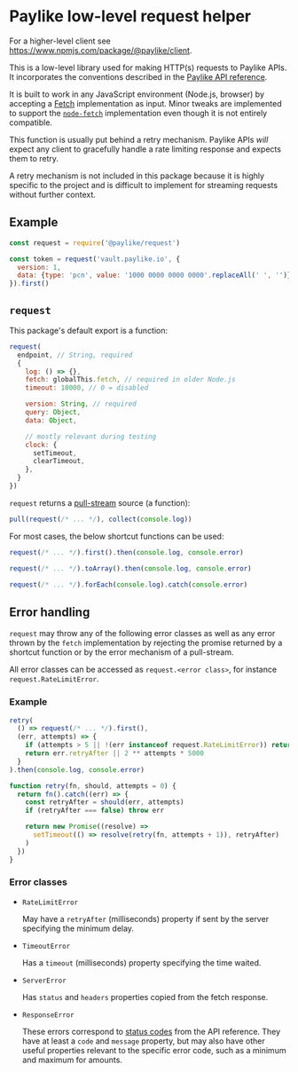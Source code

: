 # Paylike low-level request helper

For a higher-level client see https://www.npmjs.com/package/@paylike/client.

This is a low-level library used for making HTTP(s) requests to Paylike APIs. It
incorporates the conventions described in the
[Paylike API reference](https://github.com/paylike/api-reference).

It is built to work in any JavaScript environment (Node.js, browser) by
accepting a [Fetch](https://developer.mozilla.org/en-US/docs/Web/API/Fetch_API)
implementation as input. Minor tweaks are implemented to support the
[`node-fetch`](https://github.com/node-fetch/node-fetch) implementation even
though it is not entirely compatible.

This function is usually put behind a retry mechanism. Paylike APIs _will_
expect any client to gracefully handle a rate limiting response and expects them
to retry.

A retry mechanism is not included in this package because it is highly specific
to the project and is difficult to implement for streaming requests without
further context.

## Example

```js
const request = require('@paylike/request')

const token = request('vault.paylike.io', {
  version: 1,
  data: {type: 'pcn', value: '1000 0000 0000 0000'.replaceAll(' ', '')},
}).first()
```

## `request`

This package's default export is a function:

```js
request(
  endpoint, // String, required
  {
    log: () => {},
    fetch: globalThis.fetch, // required in older Node.js
    timeout: 10000, // 0 = disabled

    version: String, // required
    query: Object,
    data: Object,

    // mostly relevant during testing
    clock: {
      setTimeout,
      clearTimeout,
    },
  }
})
```

`request` returns a [pull-stream](https://pull-stream.github.io) source (a
function):

```js
pull(request(/* ... */), collect(console.log))
```

For most cases, the below shortcut functions can be used:

```js
request(/* ... */).first().then(console.log, console.error)
```

```js
request(/* ... */).toArray().then(console.log, console.error)
```

```js
request(/* ... */).forEach(console.log).catch(console.error)
```

## Error handling

`request` may throw any of the following error classes as well as any error
thrown by the `fetch` implementation by rejecting the promise returned by a
shortcut function or by the error mechanism of a pull-stream.

All error classes can be accessed as `request.<error class>`, for instance
`request.RateLimitError`.

### Example

```js
retry(
  () => request(/* ... */).first(),
  (err, attempts) => {
    if (attempts > 5 || !(err instanceof request.RateLimitError)) return false
    return err.retryAfter || 2 ** attempts * 5000
  }
).then(console.log, console.error)

function retry(fn, should, attempts = 0) {
  return fn().catch((err) => {
    const retryAfter = should(err, attempts)
    if (retryAfter === false) throw err

    return new Promise((resolve) =>
      setTimeout(() => resolve(retry(fn, attempts + 1)), retryAfter)
    )
  })
}
```

### Error classes

- `RateLimitError`

  May have a `retryAfter` (milliseconds) property if sent by the server
  specifying the minimum delay.

- `TimeoutError`

  Has a `timeout` (milliseconds) property specifying the time waited.

- `ServerError`

  Has `status` and `headers` properties copied from the fetch response.

- `ResponseError`

  These errors correspond to
  [status codes](https://github.com/paylike/api-reference/blob/master/status-codes.md)
  from the API reference. They have at least a `code` and `message` property,
  but may also have other useful properties relevant to the specific error code,
  such as a minimum and maximum for amounts.
